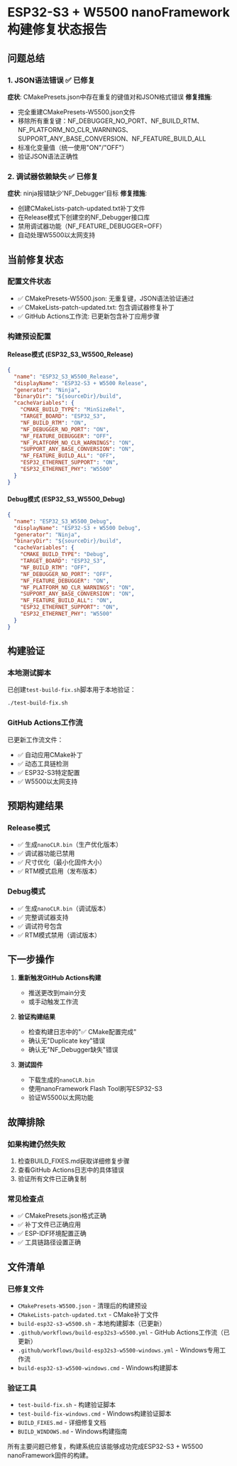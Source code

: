 # ESP32-S3 + W5500 nanoFramework 构建修复状态报告

## 问题总结

### 1. JSON语法错误 ✅ 已修复
**症状**: CMakePresets.json中存在重复的键值对和JSON格式错误
**修复措施**:
- 完全重建CMakePresets-W5500.json文件
- 移除所有重复键：NF_DEBUGGER_NO_PORT、NF_BUILD_RTM、NF_PLATFORM_NO_CLR_WARNINGS、SUPPORT_ANY_BASE_CONVERSION、NF_FEATURE_BUILD_ALL
- 标准化变量值（统一使用"ON"/"OFF"）
- 验证JSON语法正确性

### 2. 调试器依赖缺失 ✅ 已修复
**症状**: ninja报错缺少'NF_Debugger'目标
**修复措施**:
- 创建CMakeLists-patch-updated.txt补丁文件
- 在Release模式下创建空的NF_Debugger接口库
- 禁用调试器功能（NF_FEATURE_DEBUGGER=OFF）
- 自动处理W5500以太网支持

## 当前修复状态

### 配置文件状态
- ✅ CMakePresets-W5500.json: 无重复键，JSON语法验证通过
- ✅ CMakeLists-patch-updated.txt: 包含调试器修复补丁
- ✅ GitHub Actions工作流: 已更新包含补丁应用步骤

### 构建预设配置

#### Release模式 (ESP32_S3_W5500_Release)
```json
{
  "name": "ESP32_S3_W5500_Release",
  "displayName": "ESP32-S3 + W5500 Release",
  "generator": "Ninja",
  "binaryDir": "${sourceDir}/build",
  "cacheVariables": {
    "CMAKE_BUILD_TYPE": "MinSizeRel",
    "TARGET_BOARD": "ESP32_S3",
    "NF_BUILD_RTM": "ON",
    "NF_DEBUGGER_NO_PORT": "ON",
    "NF_FEATURE_DEBUGGER": "OFF",
    "NF_PLATFORM_NO_CLR_WARNINGS": "ON",
    "SUPPORT_ANY_BASE_CONVERSION": "ON",
    "NF_FEATURE_BUILD_ALL": "OFF",
    "ESP32_ETHERNET_SUPPORT": "ON",
    "ESP32_ETHERNET_PHY": "W5500"
  }
}
```

#### Debug模式 (ESP32_S3_W5500_Debug)
```json
{
  "name": "ESP32_S3_W5500_Debug",
  "displayName": "ESP32-S3 + W5500 Debug",
  "generator": "Ninja",
  "binaryDir": "${sourceDir}/build",
  "cacheVariables": {
    "CMAKE_BUILD_TYPE": "Debug",
    "TARGET_BOARD": "ESP32_S3",
    "NF_BUILD_RTM": "OFF",
    "NF_DEBUGGER_NO_PORT": "OFF",
    "NF_FEATURE_DEBUGGER": "ON",
    "NF_PLATFORM_NO_CLR_WARNINGS": "ON",
    "SUPPORT_ANY_BASE_CONVERSION": "ON",
    "NF_FEATURE_BUILD_ALL": "ON",
    "ESP32_ETHERNET_SUPPORT": "ON",
    "ESP32_ETHERNET_PHY": "W5500"
  }
}
```

## 构建验证

### 本地测试脚本
已创建`test-build-fix.sh`脚本用于本地验证：
```bash
./test-build-fix.sh
```

### GitHub Actions工作流
已更新工作流文件：
- ✅ 自动应用CMake补丁
- ✅ 动态工具链检测
- ✅ ESP32-S3特定配置
- ✅ W5500以太网支持

## 预期构建结果

### Release模式
- ✅ 生成`nanoCLR.bin`（生产优化版本）
- ✅ 调试器功能已禁用
- ✅ 尺寸优化（最小化固件大小）
- ✅ RTM模式启用（发布版本）

### Debug模式
- ✅ 生成`nanoCLR.bin`（调试版本）
- ✅ 完整调试器支持
- ✅ 调试符号包含
- ✅ RTM模式禁用（调试版本）

## 下一步操作

1. **重新触发GitHub Actions构建**
   - 推送更改到main分支
   - 或手动触发工作流

2. **验证构建结果**
   - 检查构建日志中的"✅ CMake配置完成"
   - 确认无"Duplicate key"错误
   - 确认无"NF_Debugger缺失"错误

3. **测试固件**
   - 下载生成的`nanoCLR.bin`
   - 使用nanoFramework Flash Tool刷写ESP32-S3
   - 验证W5500以太网功能

## 故障排除

### 如果构建仍然失败
1. 检查BUILD_FIXES.md获取详细修复步骤
2. 查看GitHub Actions日志中的具体错误
3. 验证所有文件已正确复制

### 常见检查点
- ✅ CMakePresets.json格式正确
- ✅ 补丁文件已正确应用
- ✅ ESP-IDF环境配置正确
- ✅ 工具链路径设置正确

## 文件清单

### 已修复文件
- `CMakePresets-W5500.json` - 清理后的构建预设
- `CMakeLists-patch-updated.txt` - CMake补丁文件
- `build-esp32-s3-w5500.sh` - 本地构建脚本（已更新）
- `.github/workflows/build-esp32s3-w5500.yml` - GitHub Actions工作流（已更新）
- `.github/workflows/build-esp32s3-w5500-windows.yml` - Windows专用工作流
- `build-esp32-s3-w5500-windows.cmd` - Windows构建脚本

### 验证工具
- `test-build-fix.sh` - 构建验证脚本
- `test-build-fix-windows.cmd` - Windows构建验证脚本
- `BUILD_FIXES.md` - 详细修复文档
- `BUILD_WINDOWS.md` - Windows构建指南

所有主要问题已修复，构建系统应该能够成功完成ESP32-S3 + W5500 nanoFramework固件的构建。